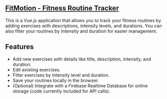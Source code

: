 ## [FitMotion - Fitness Routine Tracker](https://vue-app-gym-orcin.vercel.app/)
This is a Vue.js application that allows you to track your fitness routines by adding exercises with descriptions, intensity levels, and durations. You can also filter your routines by intensity and duration for easier management.

## Features
- Add new exercises with details like title, description, intensity, and duration.
- Edit existing exercises.
- Filter exercises by intensity level and duration.
- Save your routines locally in the browser.
- (Optional) Integrate with a Firebase Realtime Database for online storage (code currently included for API calls).

